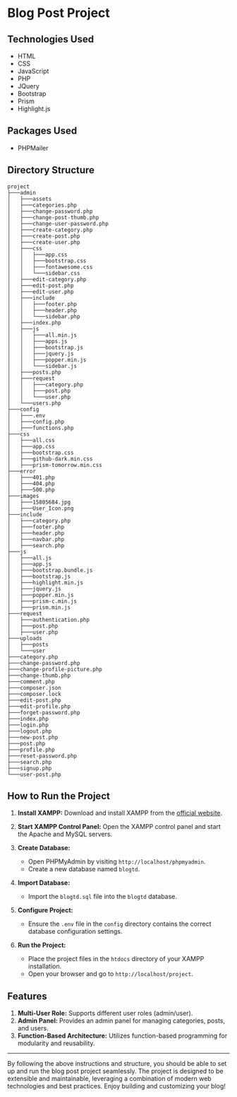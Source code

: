 # Blog Post Project

## Technologies Used

- HTML
- CSS
- JavaScript
- PHP
- JQuery
- Bootstrap
- Prism
- Highlight.js

## Packages Used

- PHPMailer

## Directory Structure

```
project
├───admin
│   ├───assets
│   ├───categories.php
│   ├───change-password.php
│   ├───change-post-thumb.php
│   ├───change-user-password.php
│   ├───create-category.php
│   ├───create-post.php
│   ├───create-user.php
│   ├───css
│   │   ├───app.css
│   │   ├───bootstrap.css
│   │   ├───fontawesome.css
│   │   └───sidebar.css
│   ├───edit-category.php
│   ├───edit-post.php
│   ├───edit-user.php
│   ├───include
│   │   ├───footer.php
│   │   ├───header.php
│   │   └───sidebar.php
│   ├───index.php
│   ├───js
│   │   ├───all.min.js
│   │   ├───apps.js
│   │   ├───bootstrap.js
│   │   ├───jquery.js
│   │   ├───popper.min.js
│   │   └───sidebar.js
│   ├───posts.php
│   ├───request
│   │   ├───category.php
│   │   ├───post.php
│   │   └───user.php
│   └───users.php
├───config
│   ├───.env
│   ├───config.php
│   ├───functions.php
├───css
│   ├───all.css
│   ├───app.css
│   ├───bootstrap.css
│   ├───github-dark.min.css
│   ├───prism-tomorrow.min.css
├───error
│   ├───401.php
│   ├───404.php
│   ├───500.php
├───images
│   ├───15805684.jpg
│   ├───User_Icon.png
├───include
│   ├───category.php
│   ├───footer.php
│   ├───header.php
│   ├───navbar.php
│   ├───search.php
├───js
│   ├───all.js
│   ├───app.js
│   ├───bootstrap.bundle.js
│   ├───bootstrap.js
│   ├───highlight.min.js
│   ├───jquery.js
│   ├───popper.min.js
│   ├───prism-c.min.js
│   ├───prism.min.js
├───request
│   ├───authentication.php
│   ├───post.php
│   ├───user.php
├───uploads
│   ├───posts
│   └───user
├───category.php
├───change-password.php
├───change-profile-picture.php
├───change-thumb.php
├───comment.php
├───composer.json
├───composer.lock
├───edit-post.php
├───edit-profile.php
├───forget-password.php
├───index.php
├───login.php
├───logout.php
├───new-post.php
├───post.php
├───profile.php
├───reset-password.php
├───search.php
├───signup.php
└───user-post.php
```

## How to Run the Project

1. **Install XAMPP:** Download and install XAMPP from the [official website](https://www.apachefriends.org/index.html).

2. **Start XAMPP Control Panel:** Open the XAMPP control panel and start the Apache and MySQL servers.

3. **Create Database:**
   - Open PHPMyAdmin by visiting `http://localhost/phpmyadmin`.
   - Create a new database named `blogtd`.

4. **Import Database:**
   - Import the `blogtd.sql` file into the `blogtd` database.

5. **Configure Project:**
   - Ensure the `.env` file in the `config` directory contains the correct database configuration settings.

6. **Run the Project:**
   - Place the project files in the `htdocs` directory of your XAMPP installation.
   - Open your browser and go to `http://localhost/project`.

## Features

1. **Multi-User Role:** Supports different user roles (admin/user).
2. **Admin Panel:** Provides an admin panel for managing categories, posts, and users.
3. **Function-Based Architecture:** Utilizes function-based programming for modularity and reusability.

---

By following the above instructions and structure, you should be able to set up and run the blog post project seamlessly. The project is designed to be extensible and maintainable, leveraging a combination of modern web technologies and best practices. Enjoy building and customizing your blog!